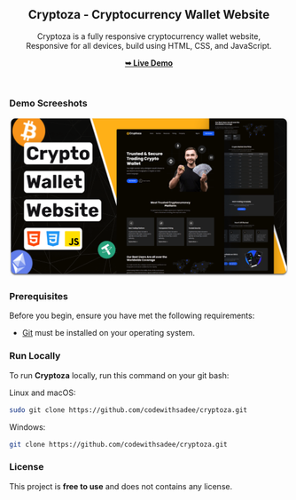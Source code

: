 <div align="center">
  

  <br />
  <br />

  <h2 align="center">Cryptoza - Cryptocurrency Wallet Website</h2>

  Cryptoza is a fully responsive cryptocurrency wallet website, <br />Responsive for all devices, build using HTML, CSS, and JavaScript.

  <a href="https://Thet9354.github.io/cryptoza/"><strong>➥ Live Demo</strong></a>

</div>

<br />

### Demo Screeshots

![Cryptoza Desktop Demo](./readme-images/desktop.png "Desktop Demo")

### Prerequisites

Before you begin, ensure you have met the following requirements:

* [Git](https://git-scm.com/downloads "Download Git") must be installed on your operating system.

### Run Locally

To run **Cryptoza** locally, run this command on your git bash:

Linux and macOS:

```bash
sudo git clone https://github.com/codewithsadee/cryptoza.git
```

Windows:

```bash
git clone https://github.com/codewithsadee/cryptoza.git
```

### License

This project is **free to use** and does not contains any license.
